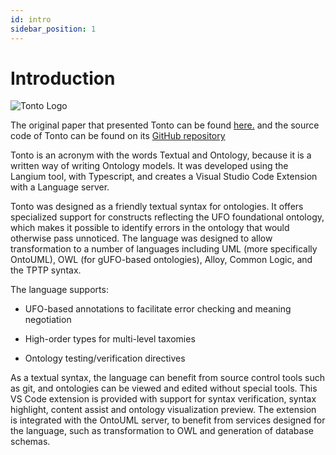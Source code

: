```yaml
---
id: intro
sidebar_position: 1
---
```


# Introduction

![Tonto Logo](/img/tonto-full-logo.png)

The original paper that presented Tonto can be found [here.](https://ufesbr-my.sharepoint.com/personal/cienciadacomputacao_ufes_br/_layouts/15/onedrive.aspx?ga=1&id=%2Fpersonal%2Fcienciadacomputacao%5Fufes%5Fbr%2FDocuments%2FTCCs%2F2023%2FMatheus%20Lenke%20Coutinho%20%2D%20Tonto%20A%20Textual%20Language%20for%20Ontology%2DDriven%20Conceptual%20Modeling%2Epdf&parent=%2Fpersonal%2Fcienciadacomputacao%5Fufes%5Fbr%2FDocuments%2FTCCs%2F2023) and the source code of Tonto can be found on its [GitHub repository](https://github.com/matheuslenke/Tonto)

Tonto is an acronym with the words Textual and Ontology, because it is a written way of writing Ontology models. It was developed using the Langium tool, with Typescript, and creates a Visual Studio Code Extension with a Language server.

Tonto was designed as a friendly textual syntax for ontologies. It offers specialized support for constructs reflecting the UFO foundational ontology, which makes it possible to identify errors in the ontology that would otherwise pass unnoticed. The language was designed to allow transformation to a number of languages including UML (more specifically OntoUML), OWL (for gUFO-based ontologies), Alloy, Common Logic, and the TPTP syntax.

The language supports:

* UFO-based annotations to facilitate error checking and meaning negotiation

* High-order types for multi-level taxomies

<!-- Structured comments for documentation generation -->

<!-- Constraints specification when extra precision is required -->

* Ontology testing/verification directives

As a textual syntax, the language can benefit from source control tools such as git, and ontologies can be viewed and edited without special tools. This VS Code extension is provided with support for syntax verification, syntax highlight, content assist and ontology visualization preview. The extension is integrated with the OntoUML server, to benefit from services designed for the language, such as transformation to OWL and generation of database schemas.

